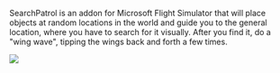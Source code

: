 SearchPatrol is an addon for Microsoft Flight Simulator
that will place objects at random locations in the world and 
guide you to the general location, where you have to search for it visually.
After you find it, do a "wing wave", tipping the wings back and forth a few times.

![](Images\Screenshot.png)
